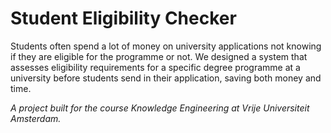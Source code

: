 # Student Eligibility Checker

Students often spend a lot of money on university applications not knowing if they are eligible for the programme or not. We designed a system that assesses eligibility requirements for a specific degree programme at a university before students send in their application, saving both money and time.


_A project built for the course Knowledge Engineering at Vrije Universiteit Amsterdam._
